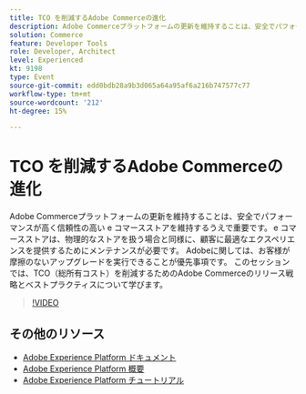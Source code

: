 ```yaml
---
title: TCO を削減するAdobe Commerceの進化
description: Adobe Commerceプラットフォームの更新を維持することは、安全でパフォーマンスが高く信頼性の高い e コマースストアを維持するうえで重要です。 e コマースストアは、物理的なストアを扱う場合と同様に、顧客に最適なエクスペリエンスを提供するためにメンテナンスが必要です。  Adobeに関しては、お客様が摩擦のないアップグレードを実行できることが優先事項です。 このセッションでは、TCO（総所有コスト）を削減するためのAdobe Commerceのリリース戦略とベストプラクティスについて学びます。
solution: Commerce
feature: Developer Tools
role: Developer, Architect
level: Experienced
kt: 9198
type: Event
source-git-commit: edd0bdb28a9b3d065a64a95af6a216b747577c77
workflow-type: tm+mt
source-wordcount: '212'
ht-degree: 15%

---
```


# TCO を削減するAdobe Commerceの進化

Adobe Commerceプラットフォームの更新を維持することは、安全でパフォーマンスが高く信頼性の高い e コマースストアを維持するうえで重要です。 e コマースストアは、物理的なストアを扱う場合と同様に、顧客に最適なエクスペリエンスを提供するためにメンテナンスが必要です。  Adobeに関しては、お客様が摩擦のないアップグレードを実行できることが優先事項です。 このセッションでは、TCO（総所有コスト）を削減するためのAdobe Commerceのリリース戦略とベストプラクティスについて学びます。

>[!VIDEO](https://video.tv.adobe.com/v/337765/?quality=12&learn=on&hidetitle=true)

## その他のリソース

- [Adobe Experience Platform ドキュメント](https://experienceleague.adobe.com/docs/experience-platform.html?lang=ja)
- [Adobe Experience Platform 概要](https://experienceleague.adobe.com/docs/experience-platform/landing/home.html?lang=ja)
- [Adobe Experience Platform チュートリアル](https://experienceleague.adobe.com/docs/platform-learn/tutorials/overview.html?lang=ja)

